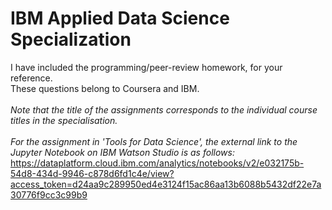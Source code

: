 # IBM Applied Data Science Specialization <br>
I have included the programming/peer-review homework, for your reference. <br>
These questions belong to Coursera and IBM. <br>
<br>
*Note that the title of the assignments corresponds to the individual course titles in the specialisation.*
<br>
<br>
*For the assignment in 'Tools for Data Science', the external link to the Jupyter Notebook on IBM Watson Studio is as follows:* <br>
https://dataplatform.cloud.ibm.com/analytics/notebooks/v2/e032175b-54d8-434d-9946-c878d6fd1c4e/view?access_token=d24aa9c289950ed4e3124f15ac86aa13b6088b5432df22e7a30776f9cc3c99b9
